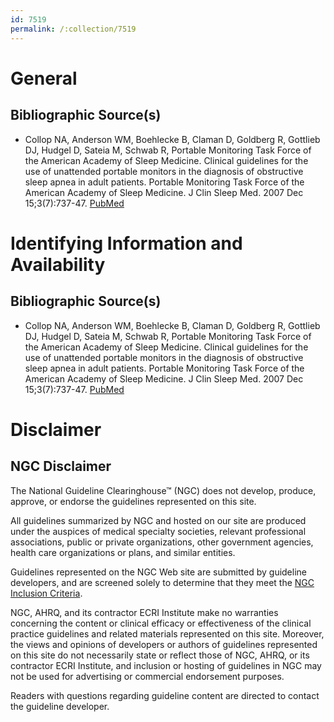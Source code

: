 ```yaml
---
id: 7519
permalink: /:collection/7519
---
```


# General

## Bibliographic Source(s)

- Collop NA, Anderson WM, Boehlecke B, Claman D, Goldberg R, Gottlieb DJ, Hudgel D, Sateia M, Schwab R, Portable Monitoring Task Force of the American Academy of Sleep Medicine. Clinical guidelines for the use of unattended portable monitors in the diagnosis of obstructive sleep apnea in adult patients. Portable Monitoring Task Force of the American Academy of Sleep Medicine. J Clin Sleep Med. 2007 Dec 15;3(7):737-47. [ PubMed ](http://www.ncbi.nlm.nih.gov/entrez/query.fcgi?cmd=Retrieve&db=pubmed&dopt=Abstract&list_uids=18198809)

# Identifying Information and Availability

## Bibliographic Source(s)

- Collop NA, Anderson WM, Boehlecke B, Claman D, Goldberg R, Gottlieb DJ, Hudgel D, Sateia M, Schwab R, Portable Monitoring Task Force of the American Academy of Sleep Medicine. Clinical guidelines for the use of unattended portable monitors in the diagnosis of obstructive sleep apnea in adult patients. Portable Monitoring Task Force of the American Academy of Sleep Medicine. J Clin Sleep Med. 2007 Dec 15;3(7):737-47. [ PubMed ](http://www.ncbi.nlm.nih.gov/entrez/query.fcgi?cmd=Retrieve&db=pubmed&dopt=Abstract&list_uids=18198809)

# Disclaimer

## NGC Disclaimer

The National Guideline Clearinghouse™ (NGC) does not develop, produce, approve, or endorse the guidelines represented on this site.

All guidelines summarized by NGC and hosted on our site are produced under the auspices of medical specialty societies, relevant professional associations, public or private organizations, other government agencies, health care organizations or plans, and similar entities.

Guidelines represented on the NGC Web site are submitted by guideline developers, and are screened solely to determine that they meet the [NGC Inclusion Criteria](/help-and-about/summaries/inclusion-criteria).

NGC, AHRQ, and its contractor ECRI Institute make no warranties concerning the content or clinical efficacy or effectiveness of the clinical practice guidelines and related materials represented on this site. Moreover, the views and opinions of developers or authors of guidelines represented on this site do not necessarily state or reflect those of NGC, AHRQ, or its contractor ECRI Institute, and inclusion or hosting of guidelines in NGC may not be used for advertising or commercial endorsement purposes.

Readers with questions regarding guideline content are directed to contact the guideline developer.

